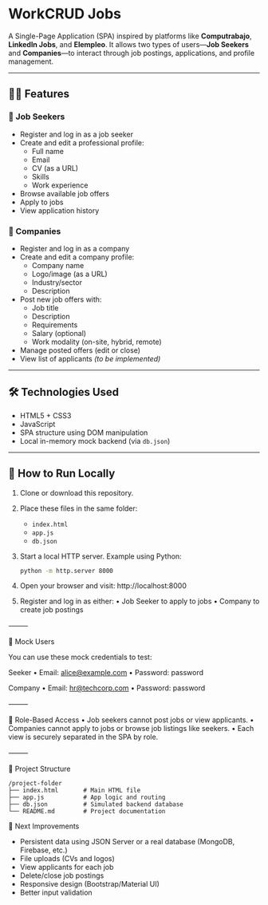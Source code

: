 # WorkCRUD Jobs

A Single-Page Application (SPA) inspired by platforms like **Computrabajo**, **LinkedIn Jobs**, and **Elempleo**. It allows two types of users—**Job Seekers** and **Companies**—to interact through job postings, applications, and profile management.

---

## 🧑‍💼 Features

### 👤 Job Seekers

- Register and log in as a job seeker
- Create and edit a professional profile:
  - Full name
  - Email
  - CV (as a URL)
  - Skills
  - Work experience
- Browse available job offers
- Apply to jobs
- View application history

### 🏢 Companies

- Register and log in as a company
- Create and edit a company profile:
  - Company name
  - Logo/image (as a URL)
  - Industry/sector
  - Description
- Post new job offers with:
  - Job title
  - Description
  - Requirements
  - Salary (optional)
  - Work modality (on-site, hybrid, remote)
- Manage posted offers (edit or close)
- View list of applicants *(to be implemented)*

---

## 🛠️ Technologies Used

- HTML5 + CSS3
- JavaScript
- SPA structure using DOM manipulation
- Local in-memory mock backend (via `db.json`)

---

## 🚀 How to Run Locally

1. Clone or download this repository.
2. Place these files in the same folder:
   - `index.html`
   - `app.js`
   - `db.json`
3. Start a local HTTP server. Example using Python:

   ```bash
   python -m http.server 8000
   ```

4.	Open your browser and visit:
http://localhost:8000
5.	Register and log in as either:
	•	Job Seeker to apply to jobs
	•	Company to create job postings

⸻

🧪 Mock Users

You can use these mock credentials to test:

Seeker
	•	Email: alice@example.com
	•	Password: password

Company
	•	Email: hr@techcorp.com
	•	Password: password

⸻

🔐 Role-Based Access
	•	Job seekers cannot post jobs or view applicants.
	•	Companies cannot apply to jobs or browse job listings like seekers.
	•	Each view is securely separated in the SPA by role.

⸻

📂 Project Structure
 ```
/project-folder
├── index.html       # Main HTML file
├── app.js           # App logic and routing
├── db.json          # Simulated backend database
└── README.md        # Project documentation
 ```
 
🎯 Next Improvements
- Persistent data using JSON Server or a real database (MongoDB, Firebase, etc.)
- File uploads (CVs and logos)
- View applicants for each job
- Delete/close job postings
- Responsive design (Bootstrap/Material UI)
- Better input validation